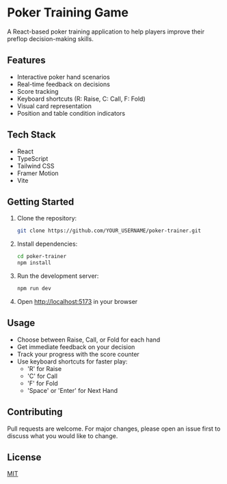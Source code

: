 # Poker Training Game

A React-based poker training application to help players improve their preflop decision-making skills.

## Features

- Interactive poker hand scenarios
- Real-time feedback on decisions
- Score tracking
- Keyboard shortcuts (R: Raise, C: Call, F: Fold)
- Visual card representation
- Position and table condition indicators

## Tech Stack

- React
- TypeScript
- Tailwind CSS
- Framer Motion
- Vite

## Getting Started

1. Clone the repository:
   ```bash
   git clone https://github.com/YOUR_USERNAME/poker-trainer.git
   ```

2. Install dependencies:
   ```bash
   cd poker-trainer
   npm install
   ```

3. Run the development server:
   ```bash
   npm run dev
   ```

4. Open [http://localhost:5173](http://localhost:5173) in your browser

## Usage

- Choose between Raise, Call, or Fold for each hand
- Get immediate feedback on your decision
- Track your progress with the score counter
- Use keyboard shortcuts for faster play:
  - 'R' for Raise
  - 'C' for Call
  - 'F' for Fold
  - 'Space' or 'Enter' for Next Hand

## Contributing

Pull requests are welcome. For major changes, please open an issue first to discuss what you would like to change.

## License

[MIT](https://choosealicense.com/licenses/mit/)